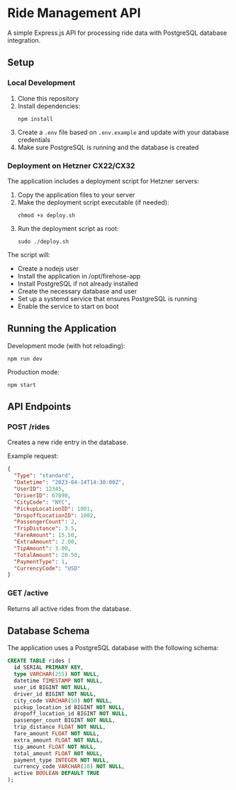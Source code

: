 # Ride Management API

A simple Express.js API for processing ride data with PostgreSQL database integration.

## Setup

### Local Development
1. Clone this repository
2. Install dependencies:
   ```
   npm install
   ```
3. Create a `.env` file based on `.env.example` and update with your database credentials
4. Make sure PostgreSQL is running and the database is created

### Deployment on Hetzner CX22/CX32
The application includes a deployment script for Hetzner servers:

1. Copy the application files to your server
2. Make the deployment script executable (if needed):
   ```
   chmod +x deploy.sh
   ```
3. Run the deployment script as root:
   ```
   sudo ./deploy.sh
   ```

The script will:
- Create a nodejs user
- Install the application in /opt/firehose-app
- Install PostgreSQL if not already installed
- Create the necessary database and user
- Set up a systemd service that ensures PostgreSQL is running
- Enable the service to start on boot

## Running the Application

Development mode (with hot reloading):
```
npm run dev
```

Production mode:
```
npm start
```

## API Endpoints

### POST /rides
Creates a new ride entry in the database.

Example request:
```json
{
  "Type": "standard",
  "Datetime": "2023-04-14T14:30:00Z",
  "UserID": 12345,
  "DriverID": 67890,
  "CityCode": "NYC",
  "PickupLocationID": 1001,
  "DropoffLocationID": 1002,
  "PassengerCount": 2,
  "TripDistance": 3.5,
  "FareAmount": 15.50,
  "ExtraAmount": 2.00,
  "TipAmount": 3.00,
  "TotalAmount": 20.50,
  "PaymentType": 1,
  "CurrencyCode": "USD"
}
```

### GET /active
Returns all active rides from the database.

## Database Schema

The application uses a PostgreSQL database with the following schema:

```sql
CREATE TABLE rides (
  id SERIAL PRIMARY KEY,
  type VARCHAR(255) NOT NULL,
  datetime TIMESTAMP NOT NULL,
  user_id BIGINT NOT NULL,
  driver_id BIGINT NOT NULL,
  city_code VARCHAR(50) NOT NULL,
  pickup_location_id BIGINT NOT NULL,
  dropoff_location_id BIGINT NOT NULL,
  passenger_count BIGINT NOT NULL,
  trip_distance FLOAT NOT NULL,
  fare_amount FLOAT NOT NULL,
  extra_amount FLOAT NOT NULL,
  tip_amount FLOAT NOT NULL,
  total_amount FLOAT NOT NULL,
  payment_type INTEGER NOT NULL,
  currency_code VARCHAR(10) NOT NULL,
  active BOOLEAN DEFAULT TRUE
);
```